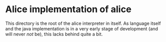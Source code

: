 # Alice implementation of alice
This directory is the root of the alice interpreter in itself.
As language itself and the java implementation is in a very early stage of
development (and will never _not_ be), this lacks behind quite a bit.
